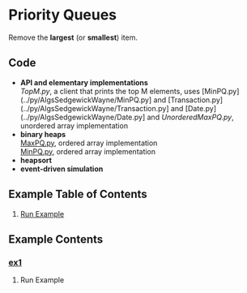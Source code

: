 # Priority Queues
Remove the **largest** (or **smallest**) item.

## Code
  * **API and elementary implementations**    
    *TopM.py*, a client that prints the top M elements, uses
      [MinPQ.py](../py/AlgsSedgewickWayne/MinPQ.py] and
      [Transaction.py](../py/AlgsSedgewickWayne/Transaction.py] and
      [Date.py](../py/AlgsSedgewickWayne/Date.py] and
    *UnorderedMaxPQ.py*, unordered array implementation    
  * **binary heaps**    
    [MaxPQ.py](../py/AlgsSedgewickWayne/MaxPQ.py), ordered array implementation    
    [MinPQ.py](../py/AlgsSedgewickWayne/MinPQ.py), ordered array implementation    
  * **heapsort**    
  * **event-driven simulation**    

## Example Table of Contents
  1. [Run Example](#ex1)

## Example Contents
### [ex1](#example-contents)
1. Run Example
